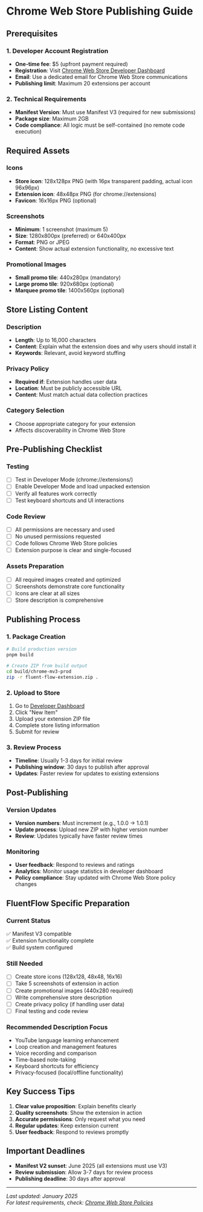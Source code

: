 # Chrome Web Store Publishing Guide

## Prerequisites

### 1. Developer Account Registration

- **One-time fee**: $5 (upfront payment required)
- **Registration**: Visit
  [Chrome Web Store Developer Dashboard](https://chrome.google.com/webstore/developer/dashboard)
- **Email**: Use a dedicated email for Chrome Web Store communications
- **Publishing limit**: Maximum 20 extensions per account

### 2. Technical Requirements

- **Manifest Version**: Must use Manifest V3 (required for new submissions)
- **Package size**: Maximum 2GB
- **Code compliance**: All logic must be self-contained (no remote code
  execution)

## Required Assets

### Icons

- **Store icon**: 128x128px PNG (with 16px transparent padding, actual icon
  96x96px)
- **Extension icon**: 48x48px PNG (for chrome://extensions)
- **Favicon**: 16x16px PNG (optional)

### Screenshots

- **Minimum**: 1 screenshot (maximum 5)
- **Size**: 1280x800px (preferred) or 640x400px
- **Format**: PNG or JPEG
- **Content**: Show actual extension functionality, no excessive text

### Promotional Images

- **Small promo tile**: 440x280px (mandatory)
- **Large promo tile**: 920x680px (optional)
- **Marquee promo tile**: 1400x560px (optional)

## Store Listing Content

### Description

- **Length**: Up to 16,000 characters
- **Content**: Explain what the extension does and why users should install it
- **Keywords**: Relevant, avoid keyword stuffing

### Privacy Policy

- **Required if**: Extension handles user data
- **Location**: Must be publicly accessible URL
- **Content**: Must match actual data collection practices

### Category Selection

- Choose appropriate category for your extension
- Affects discoverability in Chrome Web Store

## Pre-Publishing Checklist

### Testing

- [ ] Test in Developer Mode (chrome://extensions/)
- [ ] Enable Developer Mode and load unpacked extension
- [ ] Verify all features work correctly
- [ ] Test keyboard shortcuts and UI interactions

### Code Review

- [ ] All permissions are necessary and used
- [ ] No unused permissions requested
- [ ] Code follows Chrome Web Store policies
- [ ] Extension purpose is clear and single-focused

### Assets Preparation

- [ ] All required images created and optimized
- [ ] Screenshots demonstrate core functionality
- [ ] Icons are clear at all sizes
- [ ] Store description is comprehensive

## Publishing Process

### 1. Package Creation

```bash
# Build production version
pnpm build

# Create ZIP from build output
cd build/chrome-mv3-prod
zip -r fluent-flow-extension.zip .
```

### 2. Upload to Store

1. Go to
   [Developer Dashboard](https://chrome.google.com/webstore/developer/dashboard)
2. Click "New Item"
3. Upload your extension ZIP file
4. Complete store listing information
5. Submit for review

### 3. Review Process

- **Timeline**: Usually 1-3 days for initial review
- **Publishing window**: 30 days to publish after approval
- **Updates**: Faster review for updates to existing extensions

## Post-Publishing

### Version Updates

- **Version numbers**: Must increment (e.g., 1.0.0 → 1.0.1)
- **Update process**: Upload new ZIP with higher version number
- **Review**: Updates typically have faster review times

### Monitoring

- **User feedback**: Respond to reviews and ratings
- **Analytics**: Monitor usage statistics in developer dashboard
- **Policy compliance**: Stay updated with Chrome Web Store policy changes

## FluentFlow Specific Preparation

### Current Status

✅ Manifest V3 compatible  
✅ Extension functionality complete  
✅ Build system configured

### Still Needed

- [ ] Create store icons (128x128, 48x48, 16x16)
- [ ] Take 5 screenshots of extension in action
- [ ] Create promotional images (440x280 required)
- [ ] Write comprehensive store description
- [ ] Create privacy policy (if handling user data)
- [ ] Final testing and code review

### Recommended Description Focus

- YouTube language learning enhancement
- Loop creation and management features
- Voice recording and comparison
- Time-based note-taking
- Keyboard shortcuts for efficiency
- Privacy-focused (local/offline functionality)

## Key Success Tips

1. **Clear value proposition**: Explain benefits clearly
2. **Quality screenshots**: Show the extension in action
3. **Accurate permissions**: Only request what you need
4. **Regular updates**: Keep extension current
5. **User feedback**: Respond to reviews promptly

## Important Deadlines

- **Manifest V2 sunset**: June 2025 (all extensions must use V3)
- **Review submission**: Allow 3-7 days for review process
- **Publishing deadline**: 30 days after approval

---

_Last updated: January 2025_  
_For latest requirements, check:
[Chrome Web Store Policies](https://developer.chrome.com/docs/webstore/program-policies/)_
